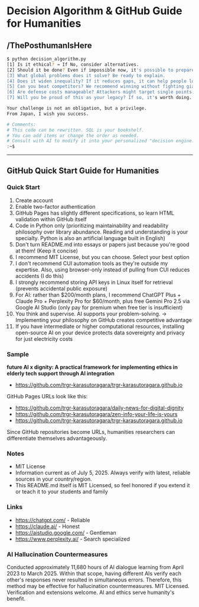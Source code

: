 # Decision Algorithm & GitHub Guide for Humanities

## /ThePosthumanIsHere
```bash
$ python decision_algorithm.py
[1] Is it ethical? → If No, consider alternatives.
[2] Should it be done? Even if impossible now, it's possible to prepare for the future.
[3] What global problems does it solve? Be ready to explain.
[4] Does it widen inequality? If it reduces gaps, it can help people long-term.
[5] Can you beat competitors? We recommend winning without fighting giant capital.
[6] Are defense costs manageable? Attackers might target single points of failure.
[7] Will you be proud of this as your legacy? If so, it's worth doing.

Your challenge is not an obligation, but a privilege.
From Japan, I wish you success.

# Comments:
# This code can be rewritten. SQL is your bookshelf.
# You can add items or change the order as needed.
# Consult with AI to modify it into your personalized "decision engine."
:~$ 
```

---

## GitHub Quick Start Guide for Humanities

### Quick Start
1. Create account
2. Enable two-factor authentication
3. GitHub Pages has slightly different specifications, so learn HTML validation within GitHub itself
4. Code in Python only (prioritizing maintainability and readability philosophy over library abundance. Reading and understanding is your specialty. Python is also an artificial language built in English)
5. Don't turn README.md into essays or papers just because you're good at them! (Keep it concise)
6. I recommend MIT License, but you can choose. Select your best option
7. I don't recommend CUI automation tools as they're outside my expertise. Also, using browser-only instead of pulling from CUI reduces accidents (I do this)
8. I strongly recommend storing API keys in Linux itself for retrieval (prevents accidental public exposure)
9. For AI: rather than $200/month plans, I recommend ChatGPT Plus + Claude Pro + Perplexity Pro for $60/month, plus free Gemini Pro 2.5 via Google AI Studio (only pay for premium when free tier is insufficient)
10. You think and supervise. AI supports your problem-solving. → Implementing your philosophy on GitHub creates competitive advantage
11. If you have intermediate or higher computational resources, installing open-source AI on your device protects data sovereignty and privacy for just electricity costs

### Sample
**future AI x dignity: A practical framework for implementing ethics in elderly tech support through AI integration**
- https://github.com/trgr-karasutoragara/trgr-karasutoragara.github.io

GitHub Pages URLs look like this:
- https://github.com/trgr-karasutoragara/daily-news-for-digital-dignity
- https://github.com/trgr-karasutoragara/zen-info-your-life-is-yours
- https://github.com/trgr-karasutoragara/trgr-karasutoragara.github.io

Since GitHub repositories become URLs, humanities researchers can differentiate themselves advantageously.

### Notes
- MIT License
- Information current as of July 5, 2025. Always verify with latest, reliable sources in your country/region.
- This README.md itself is MIT Licensed, so feel honored if you extend it or teach it to your students and family

### Links
- https://chatgpt.com/ - Reliable
- https://claude.ai/ - Honest  
- https://aistudio.google.com/ - Gentleman
- https://www.perplexity.ai/ - Search specialized

### AI Hallucination Countermeasures
Conducted approximately 11,680 hours of AI dialogue learning from April 2023 to March 2025. Within that scope, having different AIs verify each other's responses never resulted in simultaneous errors. Therefore, this method may be effective for hallucination countermeasures. MIT Licensed. Verification and extensions welcome. AI and ethics serve humanity's benefit.